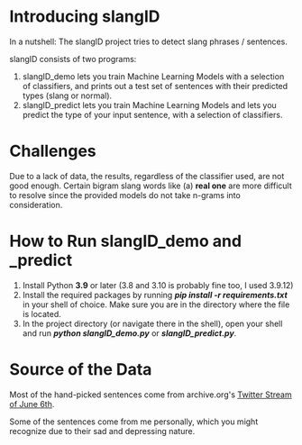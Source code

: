 # Introducing slangID

In a nutshell: The slangID project tries to detect slang phrases / sentences.

 slangID consists of two programs:
  1. slangID_demo lets you train Machine Learning Models with a selection of classifiers, and prints out a test set of sentences with their predicted types (slang or normal).
  2. slangID_predict lets you train Machine Learning Models and lets you predict the type of your input sentence, with a selection of classifiers.

# Challenges

Due to a lack of data, the results, regardless of the classifier used, are not good enough.
 Certain bigram slang words like (a) **real one** are more difficult to resolve since the provided models do not take n-grams into consideration.

# How to Run slangID_demo and _predict

1. Install Python **3.9** or later (3.8 and 3.10 is probably fine too, I used 3.9.12)
2. Install the required packages by running **_pip install -r requirements.txt_** in your shell of choice. Make sure you are in the directory where the file is located.
3. In the project directory (or navigate there in the shell), open your shell and run **_python slangID_demo.py_** or **_slangID_predict.py_**.

# Source of the Data

Most of the hand-picked sentences come from archive.org's [Twitter Stream of June 6th](https://archive.org/details/archiveteam-twitter-stream-2021-06).

Some of the sentences come from me personally, which you might recognize due to their sad and depressing nature.
